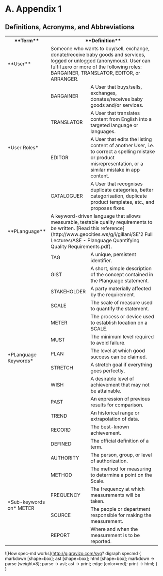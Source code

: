 # A. Appendix 1

## Definitions, Acronyms, and Abbreviations

 
<table>
<colgroup>
<col style="width: 27px">
<col style="width: 27px">
<col style="width: 287">
</colgroup>
  <tr>
    <th>**Term**</th>
    <th colspan="2">**Definition**</th>
  </tr>
  <tr>
    <td>**User**</td>
    <td colspan="2">Someone who wants to buy/sell, exchange, donate/receive baby goods and services, logged or unlogged (anonymous). User can fulfil zero or more of the following roles: BARGAINER, TRANSLATOR, EDITOR, or ARRANGER.</td>
  </tr>
  <tr>
    <td rowspan="4">*User Roles*</td>
    <td>BARGAINER</td>
    <td>A User that buys/sells, exchanges, donates/receives baby goods and/or services.</td>
  </tr>
  <tr>
    <td>TRANSLATOR</td>
    <td>A User that translates content from English into a targeted language or languages.</td>
  </tr>
  <tr>
    <td>EDITOR</td>
    <td>A User that edits the listing content of another User, i.e. to correct a spelling mistake or product misrepresentation, or a similar mistake in app content.</td>
  </tr>
  <tr>
    <td>CATALOGUER</td>
    <td>A User that recognises duplicate categories, better categorisation, duplicate product templates, etc., and proposes fixes.</td>
  </tr>
  <tr>
    <td>**PLanguage**</td>
    <td colspan="2">A keyword-driven language that allows measurable, testable quality requirements to be written. [Read this reference](http://www.geocities.ws/g/i/gillani/SE'2 Full Lectures/ASE -  Planguage Quantifying Quality Requirements.pdf).</td>
  </tr>
  <tr>
    <td rowspan="14">*PLanguage Keywords*</td>
    <td>TAG</td>
    <td>A unique, persistent identifier.</td>
  </tr>
  <tr>
    <td>GIST</td>
    <td>A short, simple description of the concept contained in the Planguage statement.</td>
  </tr>
  <tr>
    <td>STAKEHOLDER</td>
    <td>A party materially affected by the requirement.</td>
  </tr>
  <tr>
    <td>SCALE</td>
    <td>The scale of measure used to quantify the statement.</td>
  </tr>
  <tr>
    <td>METER</td>
    <td>The process or device used to establish location on a SCALE.</td>
  </tr>
  <tr>
    <td>MUST</td>
    <td>The minimum level required to avoid failure.</td>
  </tr>
  <tr>
    <td>PLAN</td>
    <td>The level at which good success can be claimed.</td>
  </tr>
  <tr>
    <td>STRETCH</td>
    <td>A stretch goal if everything goes perfectly.</td>
  </tr>
  <tr>
    <td>WISH</td>
    <td>A desirable level of achievement that may not be attainable.</td>
  </tr>
  <tr>
    <td>PAST</td>
    <td>An expression of previous results for comparison.</td>
  </tr>
  <tr>
    <td>TREND</td>
    <td>An historical range or extrapolation of data.</td>
  </tr>
  <tr>
    <td>RECORD</td>
    <td>The best-known achievement.</td>
  </tr>
  <tr>
    <td>DEFINED</td>
    <td>The official definition of a term.</td>
  </tr>
  <tr>
    <td>AUTHORITY</td>
    <td>The person, group, or level of authorization.</td>
  </tr>
  <tr>
    <td rowspan="14">*Sub-keywords on* METER</td>
    <td>METHOD</td>
    <td>The method for measuring to determine a point on the Scale.</td>
  </tr>
  <tr>
    <td>FREQUENCY</td>
    <td>The frequency at which measurements will be taken.</td>
  </tr>
  <tr>
    <td>SOURCE</td>
    <td>The people or department responsible for making the measurement.</td>
  </tr>
  <tr>
    <td>REPORT</td>
    <td>Where and when the measurement is to be reported.</td>
  </tr>
</table>
 
![How spec-md works](http://g.gravizo.com/svg?
  digraph specmd {
    markdown [shape=box];
    ast [shape=box];
    html [shape=box];
    markdown -> parse [weight=8];
    parse -> ast;
    ast -> print;
    edge [color=red];
    print -> html;
  }
)
